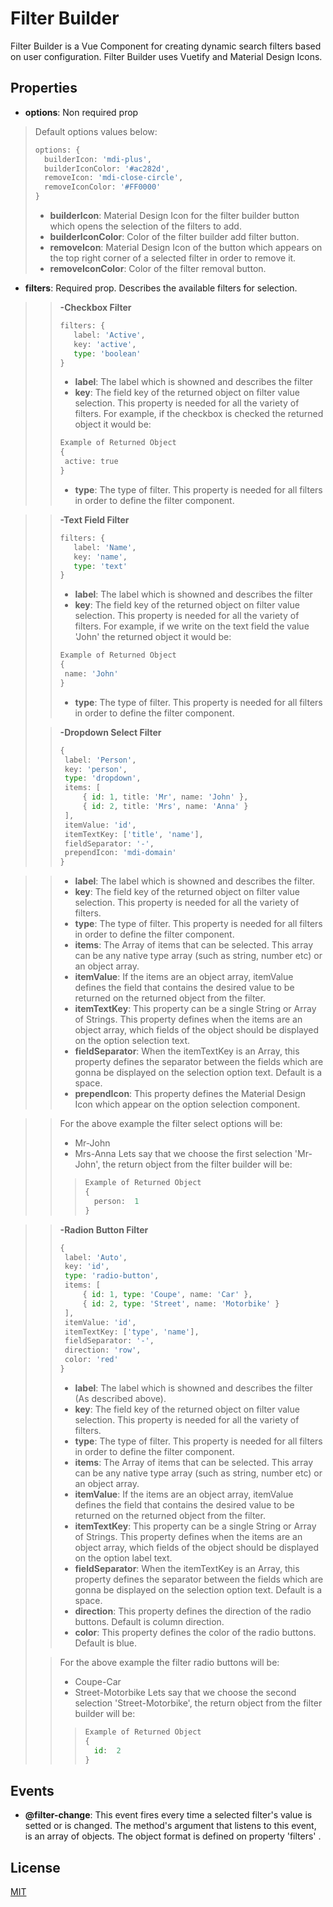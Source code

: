 # Filter Builder
Filter Builder is a Vue Component for creating dynamic search filters based on user configuration. Filter Builder uses Vuetify and Material Design Icons.

## Properties
 * **options**: Non required prop
>Default options values below:
> ```python
> options: {
>	builderIcon: 'mdi-plus',
>	builderIconColor: '#ac282d',
>	removeIcon: 'mdi-close-circle',
>	removeIconColor: '#FF0000'
> }
> ```
> * **builderIcon**: Material Design Icon for the filter builder button which opens the selection of the filters to add.
> * **builderIconColor**: Color of the filter builder add filter button.
> * **removeIcon**: Material Design Icon of the button which appears on the top right corner of a selected filter in order to remove it.
> * **removeIconColor**: Color of the filter removal button.
* **filters**: Required prop. Describes the available filters for selection.
> > **-Checkbox Filter**
> >  ```python
> >filters: {
> >		label: 'Active',
> >		key: 'active',
> >		type: 'boolean'
> >}
> >```
> > * **label**: The label which is showned and describes the filter
> > * **key**: The field key of the returned object on filter value selection. This property is needed for all the variety of filters. For example, if the checkbox is checked the returned object it would be:
> >```python
> >Example of Returned Object
> > {
>> 	active: true
>> }
>>```
> > * **type**: The type of filter. This property is needed for all filters in order to define the filter component.

> > **-Text Field Filter**
> >  ```python
> >filters: {
> >		label: 'Name',
> >		key: 'name',
> >		type: 'text'
> >}
> >```
> > * **label**: The label which is showned and describes the filter
> > * **key**: The field key of the returned object on filter value selection. This property is needed for all the variety of filters. For example, if we write on the text field the value 'John' the returned object it would be:
> > ```python
> >Example of Returned Object
> > {
>>  name: 'John'
>> }
>>```
> > * **type**: The type of filter. This property is needed for all filters in order to define the filter component.
>
> >**-Dropdown Select Filter**
>>```python
>>{
>>	label: 'Person',
>>	key: 'person',
>>	type: 'dropdown',
>>	items: [
>>		{ id: 1, title: 'Mr', name: 'John' },
>>		{ id: 2, title: 'Mrs', name: 'Anna' }
>>	],
>>	itemValue: 'id',
>>	itemTextKey: ['title', 'name'],
>>	fieldSeparator: '-',
>>	prependIcon: 'mdi-domain'
>>}

> > * **label**: The label which is showned and describes the filter.
> > * **key**: The field key of the returned object on filter value selection. This property is needed for all the variety of filters.
> > * **type**: The type of filter. This property is needed for all filters in order to define the filter component.
> > * **items**:  The Array of items that can be selected. This array can be any native type array (such as string, number etc) or an object array.
> > * **itemValue**: If the items are an object array, itemValue defines the field that contains the desired value to be returned on the returned object from the filter.
> > * **itemTextKey**: This property can be a single String or Array of Strings. This property defines when the items are an object array, which fields of the object should be displayed on the  option selection text.
> >* **fieldSeparator**: When the itemTextKey is an Array, this property defines the separator between the fields which are gonna be displayed on the selection option text. Default is a space.
> > * **prependIcon**:  This property defines the Material Design Icon which appear on the option selection component.

>>For the above example the filter select options will be:
>> * Mr-John
>> * Mrs-Anna
>Lets say that we choose the first selection 'Mr-John', the return object from the filter builder will be:
> > >  ```python
> >>Example of Returned Object
> > >{
>> >	person:  1
>> >}
>> >```

> >**-Radion Button Filter**
>>```python 
>>{
>>	label: 'Auto',
>>	key: 'id',
>>	type: 'radio-button',
>>	items: [
>>		{ id: 1, type: 'Coupe', name: 'Car' },
>>		{ id: 2, type: 'Street', name: 'Motorbike' }
>>	],
>>	itemValue: 'id',
>>	itemTextKey: ['type', 'name'],
>>	fieldSeparator: '-',
>>	direction: 'row',
>>	color: 'red'
>>}
>> ```
> > * **label**: The label which is showned and describes the filter (As described above).
> > * **key**: The field key of the returned object on filter value selection. This property is needed for all the variety of filters.
> > * **type**: The type of filter. This property is needed for all filters in order to define the filter component.
> > * **items**:  The Array of items that can be selected. This array can be any native type array (such as string, number etc) or an object array.
> > * **itemValue**: If the items are an object array, itemValue defines the field that contains the desired value to be returned on the returned object from the filter.
> > * **itemTextKey**: This property can be a single String or Array of Strings. This property defines when the items are an object array, which fields of the object should be displayed on the option label text.
> >* **fieldSeparator**: When the itemTextKey is an Array, this property defines the separator between the fields which are gonna be displayed on the selection option text. Default is a space.
> >* **direction**:  This property defines the direction of the radio buttons. Default is column direction.
> > * **color**:  This property defines the color of the radio buttons. Default is blue.
>
>>For the above example the filter radio buttons will be:
>> * Coupe-Car
>> * Street-Motorbike
>Lets say that we choose the second selection 'Street-Motorbike', the return object from the filter builder will be:
> > >  ```python
> >>Example of Returned Object
> > >{
>> >	id:  2
>> >}
>> >```
## Events
* **@filter-change**: This event fires every time a selected filter's value is setted or is changed. The method's argument that listens to this event, is an array of objects.
The object format is defined on property 'filters' .

## License
[MIT](https://choosealicense.com/licenses/mit/)